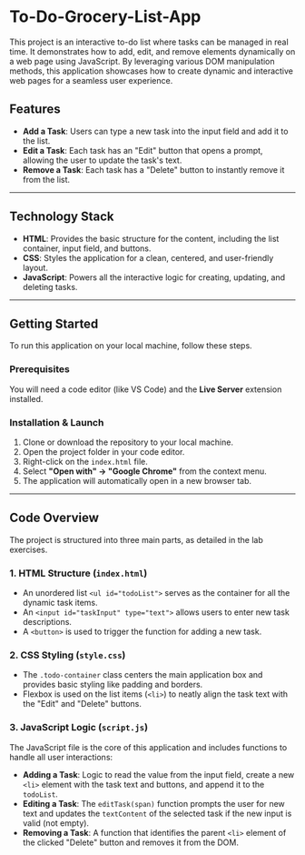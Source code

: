 # To-Do-Grocery-List-App
This project is an interactive to-do list where tasks can be managed in real time. It demonstrates how to add, edit, and remove elements dynamically on a web page using JavaScript. By leveraging various DOM manipulation methods, this application showcases how to create dynamic and interactive web pages for a seamless user experience.

## Features

* **Add a Task**: Users can type a new task into the input field and add it to the list.
* **Edit a Task**: Each task has an "Edit" button that opens a prompt, allowing the user to update the task's text.
* **Remove a Task**: Each task has a "Delete" button to instantly remove it from the list.

***

## Technology Stack

* **HTML**: Provides the basic structure for the content, including the list container, input field, and buttons.
* **CSS**: Styles the application for a clean, centered, and user-friendly layout.
* **JavaScript**: Powers all the interactive logic for creating, updating, and deleting tasks.

***

## Getting Started

To run this application on your local machine, follow these steps.

### Prerequisites

You will need a code editor (like VS Code) and the **Live Server** extension installed.

### Installation & Launch

1.  Clone or download the repository to your local machine.
2.  Open the project folder in your code editor.
3.  Right-click on the `index.html` file.
4.  Select **"Open with" → "Google Chrome"** from the context menu.
5.  The application will automatically open in a new browser tab.

***

## Code Overview

The project is structured into three main parts, as detailed in the lab exercises.

### 1. HTML Structure (`index.html`)

* An unordered list `<ul id="todoList">` serves as the container for all the dynamic task items.
* An `<input id="taskInput" type="text">` allows users to enter new task descriptions.
* A `<button>` is used to trigger the function for adding a new task.

### 2. CSS Styling (`style.css`)

* The `.todo-container` class centers the main application box and provides basic styling like padding and borders.
* Flexbox is used on the list items (`<li>`) to neatly align the task text with the "Edit" and "Delete" buttons.

### 3. JavaScript Logic (`script.js`)

The JavaScript file is the core of this application and includes functions to handle all user interactions:

* **Adding a Task**: Logic to read the value from the input field, create a new `<li>` element with the task text and buttons, and append it to the `todoList`.
* **Editing a Task**: The `editTask(span)` function prompts the user for new text and updates the `textContent` of the selected task if the new input is valid (not empty).
* **Removing a Task**: A function that identifies the parent `<li>` element of the clicked "Delete" button and removes it from the DOM.
